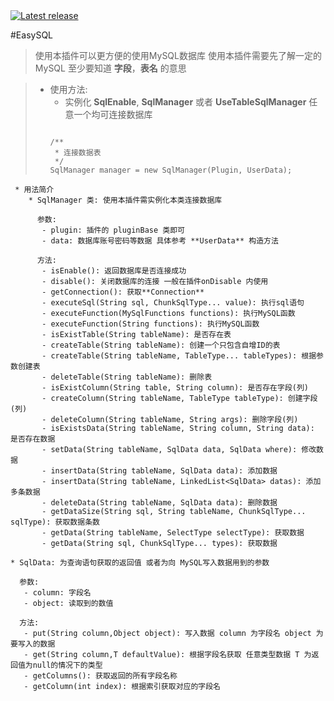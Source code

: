 <a href="https://github.com/SmallasWater/EasyMySQL/releases/latest" alt="Latest release">
    <img src="https://img.shields.io/github/v/release/SmallasWater/EasyMySQL?include_prereleases" alt="Latest release">
</a>


#EasySQL

> 使用本插件可以更方便的使用MySQL数据库
> 使用本插件需要先了解一定的MySQL 至少要知道 **字段**，**表名** 的意思

> * 使用方法:
>   - 实例化 **SqlEnable**, **SqlManager** 或者 **UseTableSqlManager** 任意一个均可连接数据库
>   ~~~
>  
>   /**
>    * 连接数据表
>    */
>   SqlManager manager = new SqlManager(Plugin, UserData);
>   
>     ~~~
~~~~
 * 用法简介
    * SqlManager 类: 使用本插件需实例化本类连接数据库
      
      参数:
       - plugin: 插件的 pluginBase 类即可
       - data: 数据库账号密码等数据 具体参考 **UserData** 构造方法

      方法:
       - isEnable(): 返回数据库是否连接成功
       - disable(): 关闭数据库的连接 一般在插件onDisable 内使用
       - getConnection(): 获取**Connection**
       - executeSql(String sql, ChunkSqlType... value): 执行sql语句
       - executeFunction(MySqlFunctions functions): 执行MySQL函数
       - executeFunction(String functions): 执行MySQL函数
       - isExistTable(String tableName): 是否存在表
       - createTable(String tableName): 创建一个只包含自增ID的表
       - createTable(String tableName, TableType... tableTypes): 根据参数创建表
       - deleteTable(String tableName): 删除表
       - isExistColumn(String table, String column): 是否存在字段(列)  
       - createColumn(String tableName, TableType tableType): 创建字段(列)
       - deleteColumn(String tableName, String args): 删除字段(列)
       - isExistsData(String tableName, String column, String data): 是否存在数据
       - setData(String tableName, SqlData data, SqlData where): 修改数据
       - insertData(String tableName, SqlData data): 添加数据
       - insertData(String tableName, LinkedList<SqlData> datas): 添加多条数据
       - deleteData(String tableName, SqlData data): 删除数据
       - getDataSize(String sql, String tableName, ChunkSqlType... sqlType): 获取数据条数
       - getData(String tableName, SelectType selectType): 获取数据
       - getData(String sql, ChunkSqlType... types): 获取数据
   ~~~~
    * SqlData: 为查询语句获取的返回值 或者为向 MySQL写入数据用到的参数

      参数:
       - column: 字段名
       - object: 读取到的数值

      方法:
       - put(String column,Object object): 写入数据 column 为字段名 object 为要写入的数据
       - get(String column,T defaultValue): 根据字段名获取 任意类型数据 T 为返回值为null的情况下的类型
       - getColumns(): 获取返回的所有字段名称
       - getColumn(int index): 根据索引获取对应的字段名



